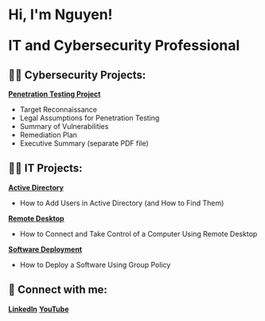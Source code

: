 <h1>Hi, I'm Nguyen! <br/>
  
<a>IT</a> <a >and Cybersecurity Professional</a><a ></a></h1>

<h2>👨‍💻 Cybersecurity Projects:</h2>

<b>[Penetration Testing Project](https://github.com/nguyenla74/PenetrationTesting)</b>
  - Target Reconnaissance
  - Legal Assumptions for Penetration Testing
  - Summary of Vulnerabilities
  - Remediation Plan
  - Executive Summary (separate PDF file)

<h2>👨‍💻 IT Projects:</h2>

<b>[Active Directory](https://github.com/nguyenla74/ActiveDirectory)</b>
  - How to Add Users in Active Directory (and How to Find Them)

<b>[Remote Desktop](https://github.com/nguyenla74/RemoteDesktop)</b>
  - How to Connect and Take Control of a Computer Using Remote Desktop

<b>[Software Deployment](https://github.com/nguyenla74/SoftwareDeployment)</b>
  - How to Deploy a Software Using Group Policy

<h2>🤳 Connect with me:</h2>

<b>[LinkedIn](https://linkedin.com/in/ducnguyenla)</b>
<b>[YouTube](https://www.youtube.com/@NguyenLaTech)</b>
<!--
Here are some ideas to get you started:

- 🔭 I’m currently working on ...
- 🌱 I’m currently learning ...
- 👯 I’m looking to collaborate on ...
- 🤔 I’m looking for help with ...
- 💬 Ask me about ...
- 📫 How to reach me: ...
- 😄 Pronouns: ...
- ⚡ Fun fact: ...
-->
